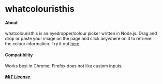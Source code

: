 # whatcolouristhis

#### About
whatcolouristhis is an eyedropper/colour picker written in Node.js. Drag and drop or paste your image on the page and click anywhere on it to retrieve the colour information. Try it out <a href="http://heyavery.github.io/whatcolouristhis/" target="_blank">here</a>.


#### Compatibility
Works best in Chrome. Firefox does not like custom inputs.


##### <a href="https://github.com/heyavery/whatcolouristhis/blob/master/LICENSE.md">MIT License</a>.

